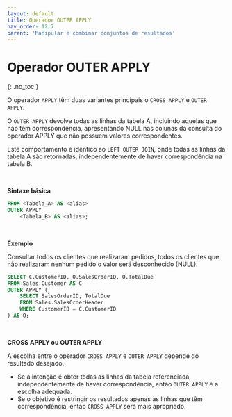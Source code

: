 ```yaml
---
layout: default
title: Operador OUTER APPLY
nav_order: 12.7
parent: 'Manipular e combinar conjuntos de resultados'
---
```



# Operador OUTER APPLY
{: .no_toc }


O operador `APPLY` têm duas variantes principais o `CROSS APPLY` e `OUTER APPLY`. 

O `OUTER APPLY` devolve todas as linhas da tabela A, incluindo aquelas que não têm correspondência, apresentando NULL nas colunas da consulta do operador APPLY que não possuem valores correspondentes.

Este comportamento é idêntico ao `LEFT OUTER JOIN`, onde todas as linhas da tabela A são retornadas, independentemente de haver correspondência na tabela B.

<br>

**Sintaxe básica**

```sql
FROM <Tabela_A> AS <alias>
OUTER APPLY 
    <Tabela_B> AS <alias>;
```

<br>

**Exemplo**

Consultar todos os clientes que realizaram pedidos, todos os clientes que não realizaram nenhum pedido o valor será desconhecido (NULL).

```sql
SELECT C.CustomerID, O.SalesOrderID, O.TotalDue
FROM Sales.Customer AS C
OUTER APPLY (
    SELECT SalesOrderID, TotalDue
    FROM Sales.SalesOrderHeader
    WHERE CustomerID = C.CustomerID
) AS O;

```

<br>

**CROSS APPLY ou OUTER APPLY**

A escolha entre o operador `CROSS APPLY` e `OUTER APPLY` depende do resultado desejado. 

* Se a intenção é obter todas as linhas da tabela referenciada, independentemente de haver correspondência, então `OUTER APPLY` é a escolha adequada. 
* Se o objetivo é restringir os resultados apenas às linhas que têm correspondência, então `CROSS APPLY` será mais apropriado.



<br>



